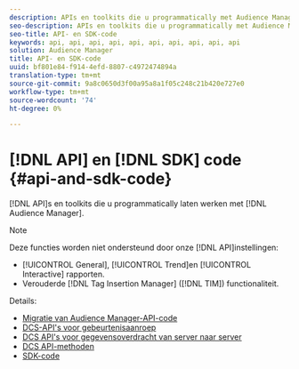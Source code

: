```yaml
---
description: APIs en toolkits die u programmatically met Audience Manager laten werken.
seo-description: APIs en toolkits die u programmatically met Audience Manager laten werken.
seo-title: API- en SDK-code
keywords: api, api, api, api, api, api, api, api, api, api
solution: Audience Manager
title: API- en SDK-code
uuid: bf801e84-f914-4efd-8807-c4972474894a
translation-type: tm+mt
source-git-commit: 9a8c0650d3f00a95a8a1f05c248c21b420e727e0
workflow-type: tm+mt
source-wordcount: '74'
ht-degree: 0%

---
```



# [!DNL API] en [!DNL SDK] code {#api-and-sdk-code}

[!DNL API]s en toolkits die u programmatically laten werken met [!DNL Audience Manager].

>[!NOTE]
>
>Deze functies worden niet ondersteund door onze [!DNL API]instellingen:
>
>* [!UICONTROL General], [!UICONTROL Trend]en [!UICONTROL Interactive] rapporten.
>* Verouderde [!DNL Tag Insertion Manager] ([!DNL TIM]) functionaliteit.


Details:

* [Migratie van Audience Manager-API-code](api-swagger-migration.md)
* [DCS-API&#39;s voor gebeurtenisaanroep](dcs-intro/dcs-event-calls/dcs-event-calls.md)
* [DCS API&#39;s voor gegevensoverdracht van server naar server](dcs-intro/dcs-s2s/dcs-s2s.md)
* [DCS API-methoden](dcs-intro/dcs-api-reference/dcs-api-methods.md)
* [SDK-code](/help/using/api/aam-sdk.md)
